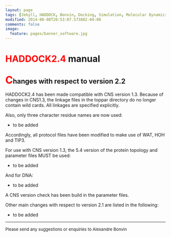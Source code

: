 ```yaml
---
layout: page
tags: [Jekyll, HADDOCK, Bonvin, Docking, Simulation, Molecular Dynamics, Structural Biology, Computational Biology, Modelling, Protein Structure]
modified: 2014-08-08T20:53:07.573882-04:00
comments: false
image:
  feature: pages/banner_software.jpg
---
```


# <font color="RED">HADDOCK2.4</font> manual

## <font size="+3" color="RED">C</font>hanges with respect to version 2.2

HADDOCK2.4 has been made compatible with CNS version 1.3\. Because of changes in CNS1.3, the linkage files in the toppar directory do no longer contain wild cards. All linkages are specified explicitly.

Also, only three character residue names are now used:

*   to be added

Accordingly, all protocol files have been modified to make use of WAT, HOH and TIP3.

For use with CNS version 1.3, the 5.4 version of the protein topology and parameter files MUST be used:

*   to be added

And for DNA:

*   to be added

A CNS version check has been build in the parameter files.

Other main changes with respect to version 2.1 are listed in the following:

*   to be added


* * *

<font size="-1">Please send any suggestions or enquiries to Alexandre Bonvin</font>
